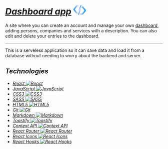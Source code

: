 # _[Dashboard app](https://dashboard-system-app.netlify.app)_ <a href="https://dashboard-system-app.netlify.app"><img src="src/assets/logo.png" height="30px"></a>

A site where you can create an account and manage your own [dashboard](https://dashboard-system-app.netlify.app), adding persons, companies and services with a description. You can also edit and delete your entries to the dashboard.

---

This is a serveless application so it can save data and load it from a database without needing to worry about the backend and server.

## _Technologies_ <img src="https://cdn-icons-png.flaticon.com/512/1087/1087840.png"  width="25px" alt="">

-   _<a href="https://reactjs.org/"> React
    <img height="20px" src="https://user-images.githubusercontent.com/54226652/158950038-7e795fee-5c1e-41eb-aefe-539083162384.png" alt="React" >
    </a>_
-   _<a href="https://developer.mozilla.org/en-US/docs/Web/JavaScript"> JavaScript
    <img height="20px" src="https://user-images.githubusercontent.com/54226652/158950040-325234ab-5786-4a0a-b447-5f72769ea78a.png" alt="JavaScript">
    </a>_
-   _<a href="https://developer.mozilla.org/en-US/docs/Web/CSS"> CSS3
    <img height="20px" src="https://user-images.githubusercontent.com/54226652/158950020-6241a839-e9bf-4bfb-b468-a9767504d152.png" alt="CSS3">
    </a>_
-   _<a href="https://sass-lang.com/"> SASS
    <img height="20px" src="https://user-images.githubusercontent.com/54226652/158957409-37841a30-10e3-45c9-a1c3-b6c382df1a8b.png" alt="SASS">
    </a>_
-   _<a href="https://developer.mozilla.org/en-US/docs/Web/HTML"> HTML5
    <img height="20px" src="https://user-images.githubusercontent.com/54226652/158950032-fe8fbf29-6cbb-4fb6-9a11-d1b34d54d136.png" alt="HTML5">
    </a>_
-   _<a href="https://git-scm.com/"> Git
    <img height="20px" src="https://user-images.githubusercontent.com/54226652/158957407-5b1fecb9-97b3-4787-bee7-b0562298ab50.png" alt="Git">
    </a>_
-   _<a href="https://www.markdownguide.org/"> Markdown
    <img height="20px" src="https://user-images.githubusercontent.com/54226652/158957408-e6b0cfb0-4506-4411-9ca9-3eb25151374f.svg" alt="Markdown">
    </a>_
-   _<a href="https://fkhadra.github.io/react-toastify/introduction"> Toastify
    <img height="20px" src="https://cdn0.iconfinder.com/data/icons/cooking-18/64/toaster-food-breakfast-toast-breads-512.png" alt="Toastify" height="20px">
    </a>_
-   _<a href="https://reactjs.org/docs/context.html"> Context API
    <img height="20px" src="https://user-images.githubusercontent.com/54226652/158950038-7e795fee-5c1e-41eb-aefe-539083162384.png" alt="Context API">
    </a>_
-   _<a href="https://reactrouter.com/"> React Router
    <img height="20px" src="https://reactrouter.com/favicon.ico" alt="React Router">
    </a>_
-   _<a href="https://react-icons.github.io/react-icons/"> React Icons
    <img height="20px" src="https://cdn.icon-icons.com/icons2/48/PNG/128/icons_folder_file_10410.png" alt="React Icons">
    </a>_
-   _<a href="https://reactjs.org/docs/hooks-intro.html"> React Hooks
    <img height="20px" src="https://user-images.githubusercontent.com/54226652/158961211-da6036d6-ef66-4f2a-a109-3823c5bcae41.png" alt="React Hooks">
    </a>_
